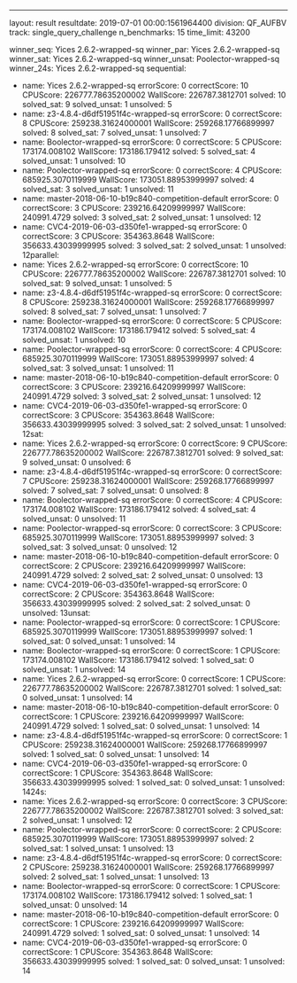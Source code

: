 ---
layout: result
resultdate: 2019-07-01 00:00:1561964400
division: QF_AUFBV
track: single_query_challenge
n_benchmarks: 15
time_limit: 43200

winner_seq: Yices 2.6.2-wrapped-sq
winner_par: Yices 2.6.2-wrapped-sq
winner_sat: Yices 2.6.2-wrapped-sq
winner_unsat: Poolector-wrapped-sq
winner_24s: Yices 2.6.2-wrapped-sq
sequential:
- name: Yices 2.6.2-wrapped-sq
  errorScore: 0
  correctScore: 10
  CPUScore: 226777.78635200002
  WallScore: 226787.3812701
  solved: 10
  solved_sat: 9
  solved_unsat: 1
  unsolved: 5
- name: z3-4.8.4-d6df51951f4c-wrapped-sq
  errorScore: 0
  correctScore: 8
  CPUScore: 259238.31624000001
  WallScore: 259268.17766899997
  solved: 8
  solved_sat: 7
  solved_unsat: 1
  unsolved: 7
- name: Boolector-wrapped-sq
  errorScore: 0
  correctScore: 5
  CPUScore: 173174.008102
  WallScore: 173186.179412
  solved: 5
  solved_sat: 4
  solved_unsat: 1
  unsolved: 10
- name: Poolector-wrapped-sq
  errorScore: 0
  correctScore: 4
  CPUScore: 685925.3070119999
  WallScore: 173051.88953999997
  solved: 4
  solved_sat: 3
  solved_unsat: 1
  unsolved: 11
- name: master-2018-06-10-b19c840-competition-default
  errorScore: 0
  correctScore: 3
  CPUScore: 239216.64209999997
  WallScore: 240991.4729
  solved: 3
  solved_sat: 2
  solved_unsat: 1
  unsolved: 12
- name: CVC4-2019-06-03-d350fe1-wrapped-sq
  errorScore: 0
  correctScore: 3
  CPUScore: 354363.8648
  WallScore: 356633.43039999995
  solved: 3
  solved_sat: 2
  solved_unsat: 1
  unsolved: 12parallel:
- name: Yices 2.6.2-wrapped-sq
  errorScore: 0
  correctScore: 10
  CPUScore: 226777.78635200002
  WallScore: 226787.3812701
  solved: 10
  solved_sat: 9
  solved_unsat: 1
  unsolved: 5
- name: z3-4.8.4-d6df51951f4c-wrapped-sq
  errorScore: 0
  correctScore: 8
  CPUScore: 259238.31624000001
  WallScore: 259268.17766899997
  solved: 8
  solved_sat: 7
  solved_unsat: 1
  unsolved: 7
- name: Boolector-wrapped-sq
  errorScore: 0
  correctScore: 5
  CPUScore: 173174.008102
  WallScore: 173186.179412
  solved: 5
  solved_sat: 4
  solved_unsat: 1
  unsolved: 10
- name: Poolector-wrapped-sq
  errorScore: 0
  correctScore: 4
  CPUScore: 685925.3070119999
  WallScore: 173051.88953999997
  solved: 4
  solved_sat: 3
  solved_unsat: 1
  unsolved: 11
- name: master-2018-06-10-b19c840-competition-default
  errorScore: 0
  correctScore: 3
  CPUScore: 239216.64209999997
  WallScore: 240991.4729
  solved: 3
  solved_sat: 2
  solved_unsat: 1
  unsolved: 12
- name: CVC4-2019-06-03-d350fe1-wrapped-sq
  errorScore: 0
  correctScore: 3
  CPUScore: 354363.8648
  WallScore: 356633.43039999995
  solved: 3
  solved_sat: 2
  solved_unsat: 1
  unsolved: 12sat:
- name: Yices 2.6.2-wrapped-sq
  errorScore: 0
  correctScore: 9
  CPUScore: 226777.78635200002
  WallScore: 226787.3812701
  solved: 9
  solved_sat: 9
  solved_unsat: 0
  unsolved: 6
- name: z3-4.8.4-d6df51951f4c-wrapped-sq
  errorScore: 0
  correctScore: 7
  CPUScore: 259238.31624000001
  WallScore: 259268.17766899997
  solved: 7
  solved_sat: 7
  solved_unsat: 0
  unsolved: 8
- name: Boolector-wrapped-sq
  errorScore: 0
  correctScore: 4
  CPUScore: 173174.008102
  WallScore: 173186.179412
  solved: 4
  solved_sat: 4
  solved_unsat: 0
  unsolved: 11
- name: Poolector-wrapped-sq
  errorScore: 0
  correctScore: 3
  CPUScore: 685925.3070119999
  WallScore: 173051.88953999997
  solved: 3
  solved_sat: 3
  solved_unsat: 0
  unsolved: 12
- name: master-2018-06-10-b19c840-competition-default
  errorScore: 0
  correctScore: 2
  CPUScore: 239216.64209999997
  WallScore: 240991.4729
  solved: 2
  solved_sat: 2
  solved_unsat: 0
  unsolved: 13
- name: CVC4-2019-06-03-d350fe1-wrapped-sq
  errorScore: 0
  correctScore: 2
  CPUScore: 354363.8648
  WallScore: 356633.43039999995
  solved: 2
  solved_sat: 2
  solved_unsat: 0
  unsolved: 13unsat:
- name: Poolector-wrapped-sq
  errorScore: 0
  correctScore: 1
  CPUScore: 685925.3070119999
  WallScore: 173051.88953999997
  solved: 1
  solved_sat: 0
  solved_unsat: 1
  unsolved: 14
- name: Boolector-wrapped-sq
  errorScore: 0
  correctScore: 1
  CPUScore: 173174.008102
  WallScore: 173186.179412
  solved: 1
  solved_sat: 0
  solved_unsat: 1
  unsolved: 14
- name: Yices 2.6.2-wrapped-sq
  errorScore: 0
  correctScore: 1
  CPUScore: 226777.78635200002
  WallScore: 226787.3812701
  solved: 1
  solved_sat: 0
  solved_unsat: 1
  unsolved: 14
- name: master-2018-06-10-b19c840-competition-default
  errorScore: 0
  correctScore: 1
  CPUScore: 239216.64209999997
  WallScore: 240991.4729
  solved: 1
  solved_sat: 0
  solved_unsat: 1
  unsolved: 14
- name: z3-4.8.4-d6df51951f4c-wrapped-sq
  errorScore: 0
  correctScore: 1
  CPUScore: 259238.31624000001
  WallScore: 259268.17766899997
  solved: 1
  solved_sat: 0
  solved_unsat: 1
  unsolved: 14
- name: CVC4-2019-06-03-d350fe1-wrapped-sq
  errorScore: 0
  correctScore: 1
  CPUScore: 354363.8648
  WallScore: 356633.43039999995
  solved: 1
  solved_sat: 0
  solved_unsat: 1
  unsolved: 1424s:
- name: Yices 2.6.2-wrapped-sq
  errorScore: 0
  correctScore: 3
  CPUScore: 226777.78635200002
  WallScore: 226787.3812701
  solved: 3
  solved_sat: 2
  solved_unsat: 1
  unsolved: 12
- name: Poolector-wrapped-sq
  errorScore: 0
  correctScore: 2
  CPUScore: 685925.3070119999
  WallScore: 173051.88953999997
  solved: 2
  solved_sat: 1
  solved_unsat: 1
  unsolved: 13
- name: z3-4.8.4-d6df51951f4c-wrapped-sq
  errorScore: 0
  correctScore: 2
  CPUScore: 259238.31624000001
  WallScore: 259268.17766899997
  solved: 2
  solved_sat: 1
  solved_unsat: 1
  unsolved: 13
- name: Boolector-wrapped-sq
  errorScore: 0
  correctScore: 1
  CPUScore: 173174.008102
  WallScore: 173186.179412
  solved: 1
  solved_sat: 1
  solved_unsat: 0
  unsolved: 14
- name: master-2018-06-10-b19c840-competition-default
  errorScore: 0
  correctScore: 1
  CPUScore: 239216.64209999997
  WallScore: 240991.4729
  solved: 1
  solved_sat: 0
  solved_unsat: 1
  unsolved: 14
- name: CVC4-2019-06-03-d350fe1-wrapped-sq
  errorScore: 0
  correctScore: 1
  CPUScore: 354363.8648
  WallScore: 356633.43039999995
  solved: 1
  solved_sat: 0
  solved_unsat: 1
  unsolved: 14
